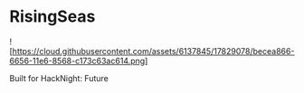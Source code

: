 # RisingSeas

![https://cloud.githubusercontent.com/assets/6137845/17829078/becea866-6656-11e6-8568-c173c63ac614.png]

Built for HackNight: Future


